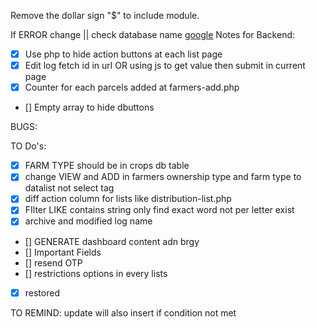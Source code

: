 Remove the dollar sign "$" to include module.

If ERROR change || check database name
[google](www.google.com)
Notes for Backend:
- [x] Use php to hide action buttons  at each list page
- [x] Edit log fetch id in url OR using js to get value then submit in current page
- [x] Counter for each parcels added at farmers-add.php 
- [] Empty array to hide dbuttons

BUGS:

TO Do's:
- [X] FARM TYPE should be in crops db table
- [x] change VIEW and ADD in farmers ownership type and farm type to datalist not select tag
- [x] diff action column for lists like distribution-list.php
- [x] FIlter LIKE contains string only find exact word not per letter exist
- [x] archive and modified log name
- [] GENERATE dashboard content adn brgy
- [] Important Fields
- [] resend OTP
- [] restrictions options in every lists
- [x] restored

TO REMIND:
update will also insert if condition not met
